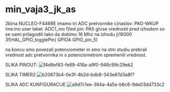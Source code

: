 # min_vaja3_jk_as
2b)na NUCLEO-F446RE imamo tri ADC pretvornike 
c)naslov: PAO-WKUP
ime:ino
user label: ADC1_ino
f)led pin: PA5
g)vse vrednosti pred izhodom so se sami prilagodili tako da dobimo 16 Mhz na izhodu
j)16000
3f)HAL_GPIO_togglePin( GPIOA GPIO_pin_5)

na koncu smo povezali potenciometer in smo na stm studiu prebrali vrednost adc pretvornika in s potenciometrom spremenili vrednost.

SLIKA PINOUT:
![f4d6ef83-fe69-416a-a9f0-946c99c29eb2](https://github.com/user-attachments/assets/ac92c59e-0727-49a6-8b78-ae8269c426ae)

SLIKA TIMER2
![b20873b4-0e3f-4b2d-bdb8-343e87d3a8f7](https://github.com/user-attachments/assets/112a2ba6-7c7a-45b1-b769-357086280be1)

SLIKA ADC KUNFIGURACIJE
![a9d7c1ee-364a-4a5e-b6c6-9de03dd733c2](https://github.com/user-attachments/assets/903451f8-bd3b-4ec4-9c08-a70339abcf40)

